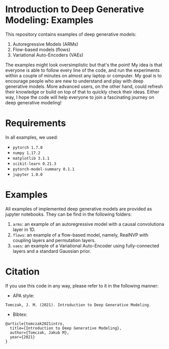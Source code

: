 # Introduction to Deep Generative Modeling: Examples

This repository contains examples of deep generative models:
1. Autoregressive Models (ARMs)
2. Flow-based models (flows)
3. Variational Auto-Encoders (VAEs)

The examples might look oversimplistic but that's the point! My idea is that everyone is able to follow every line of the code, and run the experiments within a couple of minutes on almost any laptop or computer. My goal is to encourage people who are new to understand and play with deep generative models. More advanced users, on the other hand, could refresh their knowledge or build on top of that to quickly check their ideas. Either way, I hope the code will help everyone to join a fascinating journey on deep generative modeling!

# Requirements
In all examples, we used:
- `pytorch 1.7.0`
- `numpy 1.17.2`
- `matplotlib 3.1.1`
- `scikit-learn 0.21.3`
- `pytorch-model-summary 0.1.1`
- `jupyter 1.0.0`


# Examples
All examples of implemented deep generative models are provided as jupyter notebooks. They can be find in the following folders:
1. `arms`: an example of an autoregressive model with a causal convolutiona layer in 1D.
2. `flows`: an example of a flow-based model, namely, RealNVP with coupling layers and permutation layers.
3. `vaes`: an example of a Variational Auto-Encoder using fully-connected layers and a standard Gaussian prior.


# Citation
If you use this code in any way, please refer to it in the following manner:
- APA style:
```
Tomczak, J. M. (2021). Introduction to Deep Generative Modeling.
```
- Bibtex:
```
@article{tomczak2021intro,
  title={Introduction to Deep Generative Modeling},
  author={Tomczak, Jakub M},
  year={2021}
}
```
